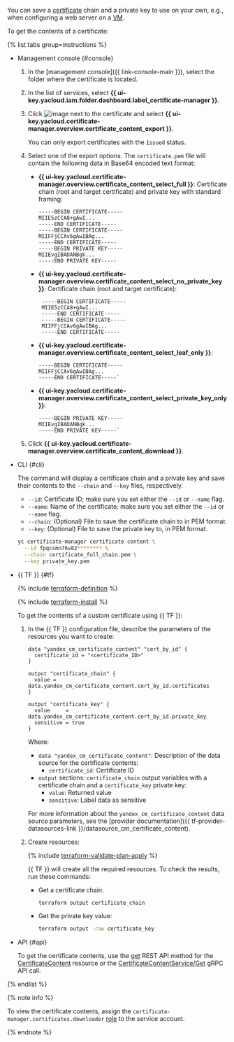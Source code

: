 You can save a [certificate](../../certificate-manager/concepts/index.md) chain and a private key to use on your own, e.g., when configuring a web server on a [VM](../../compute/concepts/vm.md).

To get the contents of a certificate:

{% list tabs group=instructions %}

- Management console {#console}

   1. In the [management console]({{ link-console-main }}), select the folder where the certificate is located.
   1. In the list of services, select **{{ ui-key.yacloud.iam.folder.dashboard.label_certificate-manager }}**.
   1. Click ![image](../../_assets/console-icons/ellipsis.svg) next to the certificate and select **{{ ui-key.yacloud.certificate-manager.overview.certificate_content_export }}**.

      You can only export certificates with the `Issued` status.
   1. Select one of the export options. The `certificate.pem` file will contain the following data in Base64 encoded text format:
      * **{{ ui-key.yacloud.certificate-manager.overview.certificate_content_select_full }}**: Certificate chain (root and target certificate) and private key with standard framing:
         ```
         -----BEGIN CERTIFICATE-----
         MIIE5zCCA8+gAwI...
         -----END CERTIFICATE-----
         -----BEGIN CERTIFICATE-----
         MIIFFjCCAv6gAwIBAg...
         -----END CERTIFICATE-----
         -----BEGIN PRIVATE KEY-----
         MIIEvgIBADANBgk...
         -----END PRIVATE KEY-----
         ```

      * **{{ ui-key.yacloud.certificate-manager.overview.certificate_content_select_no_private_key }}**: Certificate chain (root and target certificate):
         ```
          -----BEGIN CERTIFICATE-----
          MIIE5zCCA8+gAwI...
          -----END CERTIFICATE-----
          -----BEGIN CERTIFICATE-----
          MIIFFjCCAv6gAwIBAg...
          -----END CERTIFICATE-----
         ```

      * **{{ ui-key.yacloud.certificate-manager.overview.certificate_content_select_leaf_only }}**:
         ```
         -----BEGIN CERTIFICATE-----
         MIIFFjCCAv6gAwIBAg...
         -----END CERTIFICATE-----`
         ```
      * **{{ ui-key.yacloud.certificate-manager.overview.certificate_content_select_private_key_only }}**:
         ```
         -----BEGIN PRIVATE KEY-----
         MIIEvgIBADANBgk...
         -----END PRIVATE KEY-----`
         ```

   1. Click **{{ ui-key.yacloud.certificate-manager.overview.certificate_content_download }}**.

- CLI {#cli}

   The command will display a certificate chain and a private key and save their contents to the `--chain` and `--key` files, respectively.
   * `--id`: Certificate ID; make sure you set either the `--id` or `--name` flag.
   * `--name`: Name of the certificate; make sure you set either the `--id` or `--name` flag.
   * `--chain`: (Optional) File to save the certificate chain to in PEM format.
   * `--key`: (Optional) File to save the private key to, in PEM format.

   ```bash
   yc certificate-manager certificate content \
     --id fpqcsmn76v82******** \
     --chain certificate_full_chain.pem \
     --key private_key.pem
   ```

- {{ TF }} {#tf}

   {% include [terraform-definition](../../_tutorials/_tutorials_includes/terraform-definition.md) %}

   {% include [terraform-install](../../_includes/terraform-install.md) %}

   To get the contents of a custom certificate using {{ TF }}:
   1. In the {{ TF }} configuration file, describe the parameters of the resources you want to create:

      
      ```hcl
      data "yandex_cm_certificate_content" "cert_by_id" {
        certificate_id = "<certificate_ID>"
      }

      output "certificate_chain" {
        value = data.yandex_cm_certificate_content.cert_by_id.certificates
      }

      output "certificate_key" {
        value     = data.yandex_cm_certificate_content.cert_by_id.private_key
        sensitive = true
      }
      ```


      Where:
      * `data "yandex_cm_certificate_content"`: Description of the data source for the certificate contents:
         * `certificate_id`: Certificate ID
      * `output` sections: `certificate_chain` output variables with a certificate chain and a `certificate_key` private key:
         * `value`: Returned value
         * `sensitive`: Label data as sensitive

      For more information about the `yandex_cm_certificate_content` data source parameters, see the [provider documentation]({{ tf-provider-datasources-link }}/datasource_cm_certificate_content).
   1. Create resources:

      {% include [terraform-validate-plan-apply](../../_tutorials/_tutorials_includes/terraform-validate-plan-apply.md) %}

      {{ TF }} will create all the required resources. To check the results, run these commands:
      * Get a certificate chain:

         ```bash
         terraform output certificate_chain
         ```

      * Get the private key value:

         ```bash
         terraform output -raw certificate_key
         ```

- API {#api}

   To get the certificate contents, use the [get](../../certificate-manager/api-ref/CertificateContent/get.md) REST API method for the [CertificateContent](../../certificate-manager/api-ref/CertificateContent/) resource or the [CertificateContentService/Get](../../certificate-manager/api-ref/grpc/certificate_content_service.md#Get) gRPC API call.

{% endlist %}

{% note info %}

To view the certificate contents, assign the `certificate-manager.certificates.downloader` [role](../../iam/concepts/access-control/roles.md) to the service account.

{% endnote %}
